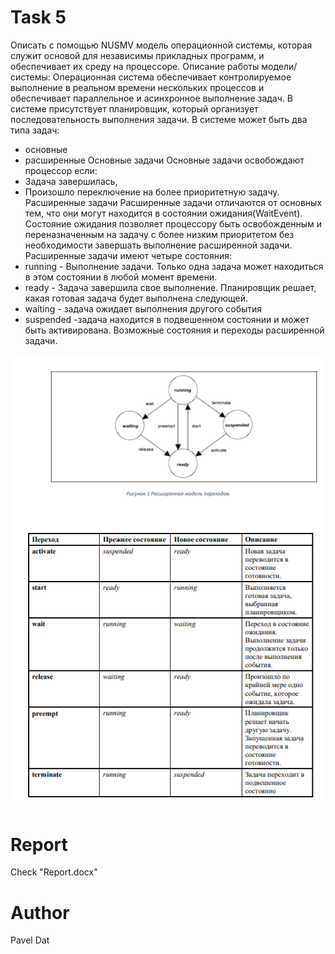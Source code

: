 # Task 5
Описать с помощью NUSMV модель операционной системы, которая
служит основой для независимы прикладных программ, и обеспечивает их
среду на процессоре.
Описание работы модели/системы:
Операционная система обеспечивает контролируемое выполнение в
реальном времени нескольких процессов и обеспечивает параллельное и
асинхронное выполнение задач.
В системе присутствует планировщик, который организует
последовательность выполнения задачи.
В системе может быть два типа задач:
* основные
* расширенные
Основные задачи
Основные задачи освобождают процессор если:
* Задача завершилась,
* Произошло переключение на более приоритетную задачу.
Расширенные задачи
Расширенные задачи отличаются от основных тем, что они могут
находится в состоянии ожидания(WaitEvent). Состояние ожидания позволяет
процессору быть освобожденным и переназначенным на задачу с более
низким приоритетом без необходимости завершать выполнение расширенной
задачи.
Расширенные задачи имеют четыре состояния:
* running - Выполнение задачи. Только одна задача может находиться в
этом состоянии в любой момент времени.
* ready - Задача завершила свое выполнение. Планировщик решает, какая
готовая задача будет выполнена следующей.
* waiting - задача ожидает выполнения другого события
* suspended -задача находится в подвешенном состоянии и может быть
активирована.
Возможные состояния и переходы расширенной задачи.
<img src="https://github.com/paveldat/University/blob/main/Software%20verification%20and%20testing/lab%205/img/1.png">

# Report
Check "Report.docx"
# Author
Pavel Dat
